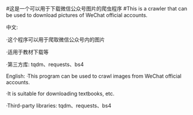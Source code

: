 #这是一个可以用于下载微信公众号图片的爬虫程序
#This is a crawler that can be used to download pictures of WeChat official accounts.


中文:

  ·这个程序可以用于爬取微信公众号内的图片
  
  ·适用于教材下载等
  
  ·第三方库: tqdm、requests、bs4



English:
  ·This program can be used to crawl images from WeChat official accounts.
  
  ·It is suitable for downloading textbooks, etc.
  
  ·Third-party libraries: tqdm、requests、bs4
  
